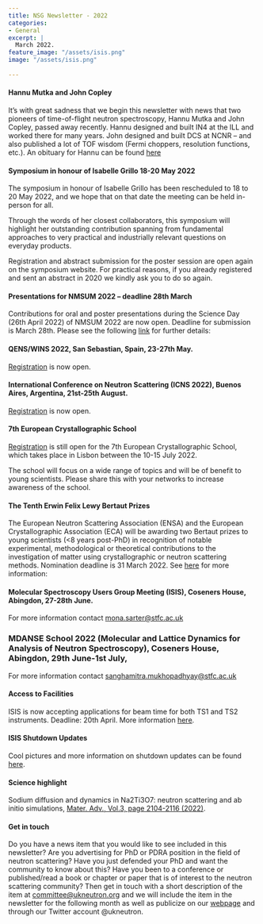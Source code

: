 ```yaml
---
title: NSG Newsletter - 2022
categories:
- General
excerpt: |
  March 2022.
feature_image: "/assets/isis.png"
image: "/assets/isis.png"
 
---
```


#### Hannu Mutka and John Copley

It’s with great sadness that we begin this newsletter with news that two pioneers of time-of-flight neutron spectroscopy, Hannu Mutka and John Copley, passed away recently. Hannu designed and built IN4 at the ILL and worked there for many years. John designed and built DCS at NCNR – and also published a lot of TOF wisdom (Fermi choppers, resolution functions, etc.). An obituary for Hannu can be found [here](https://www.ill.eu/news-press-events/news/scientific-news/detail/in-memory-of-hannu-mutka)

#### Symposium in honour of Isabelle Grillo 18-20 May 2022

The symposium in honour of Isabelle Grillo has been rescheduled to 18 to 20 May 2022, and we hope that on that date the meeting can be held in-person for all.
  
Through the words of her closest collaborators, this symposium will highlight her outstanding contribution spanning from fundamental approaches to very practical and industrially relevant questions on everyday products.
 
Registration and abstract submission for the poster session are open again on the symposium website. For practical reasons, if you already registered and sent an abstract in 2020 we kindly ask you to do so again.

#### Presentations for NMSUM 2022 – deadline 28th March

Contributions for oral and poster presentations during the Science Day (26th April 2022) of NMSUM 2022 are now open. Deadline for submission is March 28th. Please see the following [link](https://www.isis.stfc.ac.uk/Pages/NMSUM2022.aspx) for further details:

#### QENS/WINS 2022, San Sebastian, Spain, 23-27th May. 

[Registration](http://qens-wins2022.dipc.org/registration) is now open.
 
#### International Conference on Neutron Scattering (ICNS 2022), Buenos Aires, Argentina, 21st-25th August. 

[Registration](https://icns2022.org/) is now open.

#### 7th European Crystallographic School

[Registration](https://ecs7.events.chemistry.pt/) is still open for the 7th European Crystallographic School, which takes place in Lisbon between the 10-15 July 2022.

The school will focus on a wide range of topics and will be of benefit to young scientists. Please share this with your networks to increase awareness of the school.

#### The Tenth Erwin Felix Lewy Bertaut Prizes

The European Neutron Scattering Association (ENSA) and the European Crystallographic Association (ECA) will be awarding two Bertaut prizes to young scientists (<8 years post-PhD) in recognition of notable experimental, methodological or theoretical contributions to the investigation of matter using crystallographic or neutron scattering methods. Nomination deadline is 31 March 2022. See [here](https://ecanews.org/erwin-felix-lewy-bertaut-prize/) for more information: 

#### Molecular Spectroscopy Users Group Meeting (ISIS), Coseners House, Abingdon, 27-28th June.

For more information contact mona.sarter@stfc.ac.uk

### MDANSE School 2022 (Molecular and Lattice Dynamics for Analysis of Neutron Spectroscopy), Coseners House, Abingdon, 29th June-1st July,

For more information contact sanghamitra.mukhopadhyay@stfc.ac.uk

#### Access to Facilities

ISIS is now accepting applications for beam time for both TS1 and TS2 instruments. Deadline: 20th April. More information [here](https://www.isis.stfc.ac.uk/Pages/Apply-for-beamtime.aspx).

#### ISIS Shutdown Updates

Cool pictures and more information on shutdown updates can be found [here](https://www.isis.stfc.ac.uk/Pages/ShutdownUpdate.aspx).

#### Science highlight

Sodium diffusion and dynamics in Na2Ti3O7: neutron scattering and ab initio simulations, [Mater. Adv.,  Vol.3, page 2104-2116 (2022)](https://pubs.rsc.org/en/content/articlelanding/2022/MA/D1MA00963J).

#### Get in touch

Do you have a news item that you would like to see included in this newsletter? 
Are you advertising for PhD or PDRA position in the field of neutron scattering? Have you just defended your PhD and want the community to know about this? 
Have you been to a conference or published/read a book or chapter or paper that is of interest to the neutron scattering community? 
Then get in touch with a short description of the item at committee@ukneutron.org and we will include the item in the newsletter for the following month as well as publicize on our [webpage](http://ukneutron.org) and through our Twitter account @ukneutron. 

